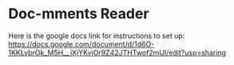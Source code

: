 # Doc-mments Reader

Here is the google docs link for instructions to set up:
https://docs.google.com/document/d/1d6O-1KKLvbrOk_M5H__jXjYKvjOr9Z42JTHTwof2mUI/edit?usp=sharing
